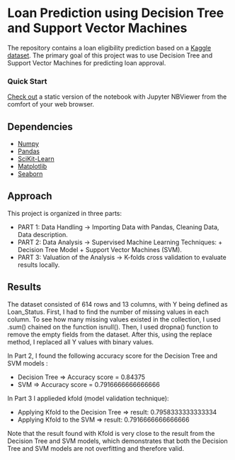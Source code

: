 
# Loan Prediction using Decision Tree and Support Vector Machines
 
The repository contains a loan eligibility prediction based on a [Kaggle dataset](https://www.kaggle.com/ninzaami/loan-predication). 
The primary goal of this project was to use Decision Tree and Support Vector Machines for predicting loan approval.  

### Quick Start  
[Check out](https://nbviewer.jupyter.org/github/alicevillar/Loan_Eligibility_Prediction/blob/main/loan_prediction.ipynb
) a static version of the notebook with Jupyter NBViewer from the comfort of your web browser.


## Dependencies 
 
* [Numpy](https://numpy.org/)
* [Pandas](https://pandas.pydata.org/)
* [SciKit-Learn](https://scikit-learn.org/)
* [Matplotlib](https://matplotlib.org/)
* [Seaborn](https://seaborn.pydata.org/)
 
## Approach 

This project is organized in three parts:


* PART 1: Data Handling -> Importing Data with Pandas, Cleaning Data, Data description.  
* PART 2: Data Analysis -> Supervised Machine Learning Techniques: + Decision Tree Model + Support Vector Machines (SVM).  
* PART 3: Valuation of the Analysis -> K-folds cross validation to evaluate results locally.  
    

## Results

The dataset consisted of 614 rows and 13 columns, with Y being defined as Loan_Status. First, I had to find the number of missing values in each column. To see how many missing values existed in the collection, I used .sum() chained on the function isnull(). Then, I used dropna() function to remove the empty fields from the dataset. After this, using the replace method, I replaced all Y values with binary values. 

In Part 2, I found the following accuracy score for the Decision Tree and SVM models : 

* Decision Tree  => Accuracy score = 0.84375
* SVM => Accuracy score = 0.7916666666666666

In Part 3 I applieded kfold (model validation technique): 

* Applying Kfold to the Decision Tree => result: 0.7958333333333334
* Applying Kfold to the SVM => result: 0.7916666666666666
 
Note that the result found with Kfold is very close to the result from the Decision Tree and SVM models, which demonstrates that both the Decision Tree and SVM models are not overfitting and therefore valid.
